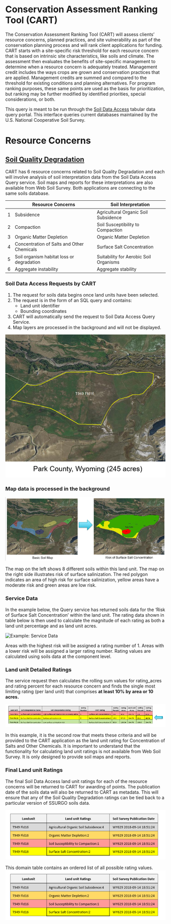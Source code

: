 #  Conservation Assessment Ranking Tool (CART)
The Conservation Assessment Ranking Tool (CART) will assess clients’ resource concerns, planned practices, and site vulnerability as part of the conservation planning process and will rank client applications for funding. CART starts with a site-specific risk threshold for each resource concern that is based on intrinsic site characteristics, like soils and climate. The assessment then evaluates the benefits of site-specific management to determine when a resource concern is adequately treated. Management credit includes the ways crops are grown and conservation practices that are applied. Management credits are summed and compared to the threshold for existing conditions and planning alternatives. For program ranking purposes, these same points are used as the basis for prioritization, but ranking may be further modified by identified priorities, special considerations, or both.

This query is meant to be run through the [Soil Data Access](https://sdmdataaccess.nrcs.usda.gov/Query.aspx) tabular data query portal. This interface queries current databases maintained by the U.S. National Cooperative Soil Survey. 

# Resource Concerns
## [Soil Quality Degradation](https://ncss-tech.github.io/CART/chapters/SOIL%20QUALITY%20DEGRADATION.html) 

CART has 6 resource concerns related to Soil Quality Degradation and each will involve analysis of soil interpretation data from the Soil Data Access Query service. Soil maps and reports for these interpretations are also available from Web Soil Survey. Both applications are connecting to the same soils database.

||Resource Concerns|Soil Interpretation
|-----|----------|--------|
|1|Subsidence|Agricultural Organic Soil Subsidence|
|2|	Compaction|	Soil Susceptibility to Compaction|
|3|	Organic Matter Depletion|Organic Matter Depletion|
|4	|Concentration of Salts and Other Chemicals|	Surface Salt Concentration|
|5| Soil organism habitat loss or degradation|Suitability for Aerobic Soil Organisms|
|6|Aggregate instability| Aggregate stability|

### Soil Data Access Requests by CART
1. The request for soils data begins once land units have been selected.
2. The request is in the form of an SQL query and contains:
   * Land unit identifier
   * Bounding coordinates
3. CART will automatically send the request to Soil Data Access Query Service.
4. Map layers are processed in the background and will not be displayed.

![Example: Park County, Wyoming](https://github.com/jneme910/CART/blob/master/TableImages/Park_County_WY.png)

### Map data is processed in the background

![Example: Map data is processed in the background](https://github.com/jneme910/CART/blob/master/TableImages/Map%20Data%20is%20processed%20in%20the%20background.PNG)

The map on the left shows 8 different soils within this land unit. The map on the right side illustrates risk of surface salinization. The red polygon indicates an area of high risk for surface salinization, yellow areas have a moderate risk and green areas are low risk.

### Service Data

In the example below, the Query service has returned soils data for the ‘Risk of Surface Salt Concentration’ within the land unit. The rating data shown in table below is then used to calculate the magnitude of each rating as both a land unit percentage and as land unit acres. 

![Example: Service Data](https://github.com/jneme910/CART/blob/master/TableImages/https://github.com/jneme910/CART/blob/master/TableImages/Service%20Data.PNG)

Areas with the highest risk will be assigned a rating number of 1. Areas with a lower risk will be assigned a larger rating number. Rating values are calculated using soils data at the component level.

### Land unit Detailed Ratings

The service request then calculates the rolling sum values for rating_acres and rating percent for each resource concern and finds the single most limiting rating (per land unit) that comprises **at least 10% by area or 10 acres.** 

![Example: Land Unit Detail RatingsService Data](https://github.com/jneme910/CART/blob/master/TableImages/Land%20Unit%20Detail%20Ratings.PNG)

In this example, it is the second row that meets these criteria and will be provided to the CART application as the land unit rating for Concentration of Salts and Other Chemicals. It is important to understand that the functionality for calculating land unit ratings is not available from Web Soil Survey. It is only designed to provide soil maps and reports. 

### Final Land unit Ratings 

The final Soil Data Access land unit ratings for each of the resource concerns will be returned to CART for awarding of points. The publication date of the soils data will also be returned to CART as metadata. This will ensure that any of the Soil Quality Degradation ratings can be tied back to a particular version of SSURGO soils data.

![Example: Final Land Unit Ratings](https://github.com/jneme910/CART/blob/master/TableImages/Final%20Land%20Unit%20Ratings.PNG)


This domain table contains an ordered list of all possible rating values.
![Example: Final Land Unit Ratings](https://github.com/jneme910/CART/blob/master/TableImages/Final%20Land%20Unit%20Ratings.PNG)



















   

